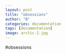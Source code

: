 ```yaml
---
layout: post
title: "obsessions"
author: "B"
categories: documentation
tags: [documentation]
image: arctic-2.jpg
---
```


#obsessions
